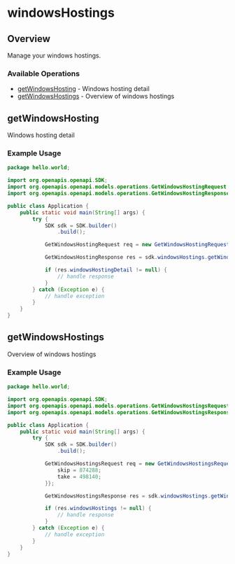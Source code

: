 # windowsHostings

## Overview

Manage your windows hostings.

### Available Operations

* [getWindowsHosting](#getwindowshosting) - Windows hosting detail
* [getWindowsHostings](#getwindowshostings) - Overview of windows hostings

## getWindowsHosting

Windows hosting detail

### Example Usage

```java
package hello.world;

import org.openapis.openapi.SDK;
import org.openapis.openapi.models.operations.GetWindowsHostingRequest;
import org.openapis.openapi.models.operations.GetWindowsHostingResponse;

public class Application {
    public static void main(String[] args) {
        try {
            SDK sdk = SDK.builder()
                .build();

            GetWindowsHostingRequest req = new GetWindowsHostingRequest("similique", "facilis");            

            GetWindowsHostingResponse res = sdk.windowsHostings.getWindowsHosting(req);

            if (res.windowsHostingDetail != null) {
                // handle response
            }
        } catch (Exception e) {
            // handle exception
        }
    }
}
```

## getWindowsHostings

Overview of windows hostings

### Example Usage

```java
package hello.world;

import org.openapis.openapi.SDK;
import org.openapis.openapi.models.operations.GetWindowsHostingsRequest;
import org.openapis.openapi.models.operations.GetWindowsHostingsResponse;

public class Application {
    public static void main(String[] args) {
        try {
            SDK sdk = SDK.builder()
                .build();

            GetWindowsHostingsRequest req = new GetWindowsHostingsRequest() {{
                skip = 874288;
                take = 498140;
            }};            

            GetWindowsHostingsResponse res = sdk.windowsHostings.getWindowsHostings(req);

            if (res.windowsHostings != null) {
                // handle response
            }
        } catch (Exception e) {
            // handle exception
        }
    }
}
```
